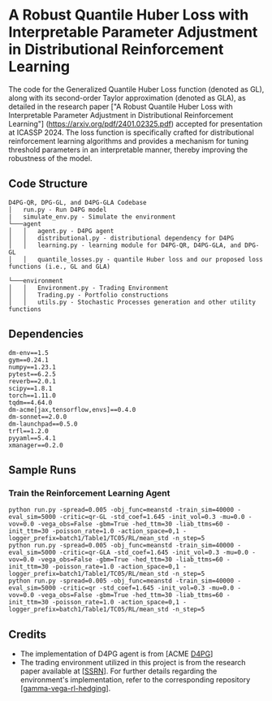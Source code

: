 # A Robust Quantile Huber Loss with Interpretable Parameter Adjustment in Distributional Reinforcement Learning 

The code for the Generalized Quantile Huber Loss function (denoted as GL), along with its second-order Taylor approximation (denoted as GLA), as detailed in the research paper ["A Robust Quantile Huber Loss with Interpretable Parameter Adjustment in Distributional Reinforcement Learning"] (https://arxiv.org/pdf/2401.02325.pdf) accepted for presentation at ICASSP 2024. The loss function is specifically crafted for distributional reinforcement learning algorithms and provides a mechanism for tuning threshold parameters in an interpretable manner, thereby improving the robustness of the model.

## Code Structure
```
D4PG-QR, DPG-GL, and D4PG-GLA Codebase
│   run.py - Run D4PG model
|   simulate_env.py - Simulate the environment
└───agent
│   │   agent.py - D4PG agent
│   │   distributional.py - distributional dependency for D4PG
│   │   learning.py - learning module for D4PG-QR, D4PG-GLA, and DPG-GL
│   │   quantile_losses.py - quantile Huber loss and our proposed loss functions (i.e., GL and GLA)

└───environment
│   │   Environment.py - Trading Environment
│   │   Trading.py - Portfolio constructions
│   │   utils.py - Stochastic Processes generation and other utility functions
```

## Dependencies
```
dm-env==1.5
gym==0.24.1
numpy==1.23.1
pytest==6.2.5
reverb==2.0.1
scipy==1.8.1
torch==1.11.0
tqdm==4.64.0
dm-acme[jax,tensorflow,envs]==0.4.0
dm-sonnet==2.0.0
dm-launchpad==0.5.0
trfl==1.2.0
pyyaml==5.4.1
xmanager==0.2.0
```

## Sample Runs
### Train the Reinforcement Learning Agent
```console
python run.py -spread=0.005 -obj_func=meanstd -train_sim=40000 -eval_sim=5000 -critic=qr-GL -std_coef=1.645 -init_vol=0.3 -mu=0.0 -vov=0.0 -vega_obs=False -gbm=True -hed_ttm=30 -liab_ttms=60 -init_ttm=30 -poisson_rate=1.0 -action_space=0,1 -logger_prefix=batch1/Table1/TC05/RL/mean_std -n_step=5
python run.py -spread=0.005 -obj_func=meanstd -train_sim=40000 -eval_sim=5000 -critic=qr-GLA -std_coef=1.645 -init_vol=0.3 -mu=0.0 -vov=0.0 -vega_obs=False -gbm=True -hed_ttm=30 -liab_ttms=60 -init_ttm=30 -poisson_rate=1.0 -action_space=0,1 -logger_prefix=batch1/Table1/TC05/RL/mean_std -n_step=5
python run.py -spread=0.005 -obj_func=meanstd -train_sim=40000 -eval_sim=5000 -critic=qr -std_coef=1.645 -init_vol=0.3 -mu=0.0 -vov=0.0 -vega_obs=False -gbm=True -hed_ttm=30 -liab_ttms=60 -init_ttm=30 -poisson_rate=1.0 -action_space=0,1 -logger_prefix=batch1/Table1/TC05/RL/mean_std -n_step=5
```

## Credits

* The implementation of D4PG agent is from [ACME [D4PG](https://github.com/deepmind/acme/tree/master/acme/agents/tf/d4pg)]
* The trading environment utilized in this project is from the research paper available at [[SSRN](https://papers.ssrn.com/sol3/papers.cfm?abstract_id=4106814)]. For further details regarding the environment's implementation, refer to the corresponding repository [[gamma-vega-rl-hedging](https://github.com/rotmanfinhub/gamma-vega-rl-hedging/tree/main)].
